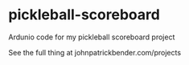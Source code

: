 # pickleball-scoreboard
Ardunio code for my pickleball scoreboard project

See the full thing at johnpatrickbender.com/projects
